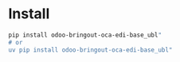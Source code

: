 # Install

```bash
pip install odoo-bringout-oca-edi-base_ubl"
# or
uv pip install odoo-bringout-oca-edi-base_ubl"
```
